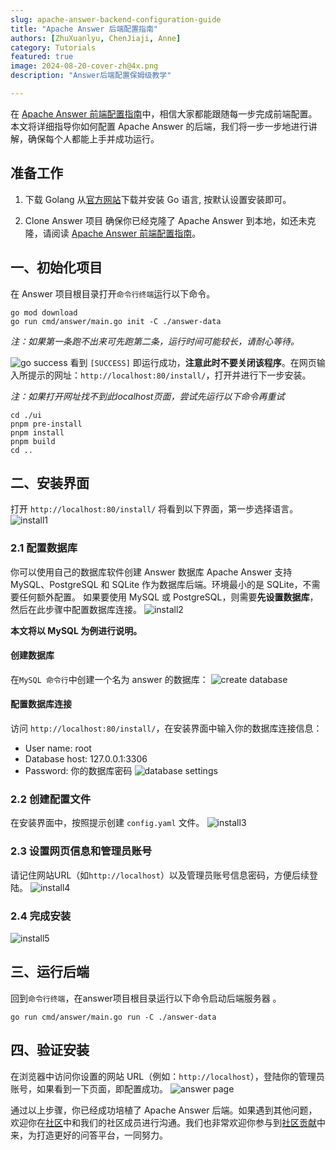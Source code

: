 ```yaml
---
slug: apache-answer-backend-configuration-guide
title: "Apache Answer 后端配置指南"
authors: [ZhuXuanlyu, ChenJiaji, Anne]
category: Tutorials
featured: true
image: 2024-08-20-cover-zh@4x.png
description: "Answer后端配置保姆级教学"

---
```


在 [Apache Answer 前端配置指南](https://answer.apache.org/zh-CN/blog/apache-answer-frontend-configuration-guide)中，相信大家都能跟随每一步完成前端配置。本文将详细指导你如何配置 Apache Answer 的后端，我们将一步一步地进行讲解，确保每个人都能上手并成功运行。

## 准备工作

1. 下载 Golang
    从[官方网站](https://go.dev/doc/install)下载并安装 Go 语言, 按默认设置安装即可。

2. Clone Answer 项目
    确保你已经克隆了 Apache Answer 到本地，如还未克隆，请阅读 [Apache Answer 前端配置指南](https://answer.apache.org/zh-CN/blog/apache-answer-frontend-configuration-guide)。


## 一、初始化项目

在 Answer 项目根目录打开`命令行终端`运行以下命令。
```
go mod download
go run cmd/answer/main.go init -C ./answer-data
```
_注：如果第一条跑不出来可先跑第二条，运行时间可能较长，请耐心等待。_

![go success](go-success.png)
看到 `[SUCCESS]` 即运行成功，**注意此时不要关闭该程序**。在网页输入所提示的网址：`http://localhost:80/install/`，打开并进行下一步安装。

_注：如果打开网址找不到此localhost页面，尝试先运行以下命令再重试_
```
cd ./ui
pnpm pre-install
pnpm install
pnpm build
cd ..
```


## 二、安装界面

打开 `http://localhost:80/install/` 将看到以下界面，第一步选择语言。
![install1](install1.png)

### 2.1 配置数据库

你可以使用自己的数据库软件创建 Answer 数据库
Apache Answer 支持 MySQL、PostgreSQL 和 SQLite 作为数据库后端。环境最小的是 SQLite，不需要任何额外配置。
如果要使用 MySQL 或 PostgreSQL，则需要**先设置数据库**，然后在此步骤中配置数据库连接。
![install2](install2.png)

**本文将以 MySQL 为例进行说明。**

#### 创建数据库

在`MySQL 命令行`中创建一个名为 answer 的数据库：
![create database](database.png)

#### 配置数据库连接

访问 `http://localhost:80/install/`，在安装界面中输入你的数据库连接信息：
- User name: root
- Database host: 127.0.0.1:3306
- Password: 你的数据库密码
![database settings](database2.png)

### 2.2 创建配置文件

在安装界面中，按照提示创建 `config.yaml` 文件。
![install3](install3.png)

### 2.3 设置网页信息和管理员账号

请记住网站URL（如`http://localhost`）以及管理员账号信息密码，方便后续登陆。
![install4](install4.png)

### 2.4 完成安装
![install5](install5.png)


## 三、运行后端

回到`命令行终端`，在answer项目根目录运行以下命令启动后端服务器 。
```
go run cmd/answer/main.go run -C ./answer-data
```


## 四、验证安装

在浏览器中访问你设置的网站 URL（例如：`http://localhost`），登陆你的管理员账号，如果看到一下页面，即配置成功。
![answer page](answer-page.png)


通过以上步骤，你已经成功培植了 Apache Answer 后端。如果遇到其他问题，欢迎你在[社区](https://meta.answer.dev/)中和我们的社区成员进行沟通。我们也非常欢迎你参与到[社区贡献](https://answer.apache.org/zh-CN/community/contributing/)中来，为打造更好的问答平台，一同努力。
